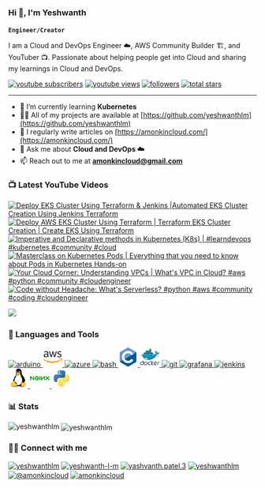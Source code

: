 ### Hi 👋, I'm Yeshwanth

**`Engineer/Creator`**

I am a Cloud and DevOps Engineer ☁️, AWS Community Builder 🏗️, and YouTuber 📺. Passionate about helping people get into Cloud and sharing my learnings in Cloud and DevOps.

   <p align="left">
      <a href="https://www.youtube.com/c/amonkincloud?sub_confirmation=1">
         <img alt="youtube subscribers" title="Subscribe to my YouTube channel" src="https://custom-icon-badges.demolab.com/youtube/channel/subscribers/UCwhERUcuzUCwr8x8mQ8zrcw?color=%23E05D44&label=SUBSCRIBE&logo=video&logoColor=white&style=for-the-badge&labelColor=CE4630"/></a> 
      <a href="https://www.youtube.com/c/amonkincloud">
         <img alt="youtube views" title="YouTube views" src="https://custom-icon-badges.demolab.com/youtube/channel/views/UCwhERUcuzUCwr8x8mQ8zrcw?color=%23E1AD0E&logo=eye&logoColor=white&style=for-the-badge&labelColor=C79600"/></a> 
      <a href="https://github.com/yeshwanthlm?tab=followers">
         <img alt="followers" title="Follow me on Github" src="https://custom-icon-badges.demolab.com/github/followers/yeshwanthlm?color=236ad3&labelColor=1155ba&style=for-the-badge&logo=person-add&label=Follow&logoColor=white"/></a>
      <a href="https://github.com/yeshwanthlm?tab=repositories&sort=stargazers">
         <img alt="total stars" title="Total stars on GitHub" src="https://custom-icon-badges.demolab.com/github/stars/yeshwanthlm?color=55960c&style=for-the-badge&labelColor=488207&logo=star"/></a>
   </p>

---

- 🌱 I’m currently learning **Kubernetes**
- 👨‍💻 All of my projects are available at [https://github.com/yeshwanthlm](https://github.com/yeshwanthlm)
- 📝 I regularly write articles on [https://amonkincloud.com/](https://amonkincloud.com/)
- 💬 Ask me about **Cloud and DevOps ☁️**
- 📫 Reach out to me at **amonkincloud@gmail.com**


### 📺 Latest YouTube Videos

<!-- BEGIN YOUTUBE-CARDS -->
[![Deploy EKS Cluster Using Terraform & Jenkins |Automated EKS Cluster Creation Using Jenkins Terraform](https://ytcards.demolab.com/?id=byxQr7RaaoM&title=Deploy+EKS+Cluster+Using+Terraform+%26+Jenkins+%7CAutomated+EKS+Cluster+Creation+Using+Jenkins+Terraform&lang=en&timestamp=1711879495&background_color=%230d1117&title_color=%23ffffff&stats_color=%23dedede&max_title_lines=1&width=250&border_radius=5 "Deploy EKS Cluster Using Terraform & Jenkins |Automated EKS Cluster Creation Using Jenkins Terraform")](https://www.youtube.com/watch?v=byxQr7RaaoM)
[![Deploy AWS EKS Cluster Using Terraform | Terraform EKS Cluster Creation | Create EKS Using Terraform](https://ytcards.demolab.com/?id=NTT-v9T7EX0&title=Deploy+AWS+EKS+Cluster+Using+Terraform+%7C+Terraform+EKS+Cluster+Creation+%7C+Create+EKS+Using+Terraform&lang=en&timestamp=1711456207&background_color=%230d1117&title_color=%23ffffff&stats_color=%23dedede&max_title_lines=1&width=250&border_radius=5 "Deploy AWS EKS Cluster Using Terraform | Terraform EKS Cluster Creation | Create EKS Using Terraform")](https://www.youtube.com/watch?v=NTT-v9T7EX0)
[![Imperative and Declarative methods in Kubernetes (K8s) | #learndevops #kubernetes #community #cloud](https://ytcards.demolab.com/?id=lg6OqpcdOxQ&title=Imperative+and+Declarative+methods+in+Kubernetes+%28K8s%29+%7C+%23learndevops+%23kubernetes+%23community+%23cloud&lang=en&timestamp=1708432234&background_color=%230d1117&title_color=%23ffffff&stats_color=%23dedede&max_title_lines=1&width=250&border_radius=5 "Imperative and Declarative methods in Kubernetes (K8s) | #learndevops #kubernetes #community #cloud")](https://www.youtube.com/watch?v=lg6OqpcdOxQ)
[![Masterclass on Kubernetes Pods | Everything that you need to know about Pods in Kubernetes Hands-on](https://ytcards.demolab.com/?id=KU8wYaY_Dx0&title=Masterclass+on+Kubernetes+Pods+%7C+Everything+that+you+need+to+know+about+Pods+in+Kubernetes+Hands-on&lang=en&timestamp=1707827411&background_color=%230d1117&title_color=%23ffffff&stats_color=%23dedede&max_title_lines=1&width=250&border_radius=5 "Masterclass on Kubernetes Pods | Everything that you need to know about Pods in Kubernetes Hands-on")](https://www.youtube.com/watch?v=KU8wYaY_Dx0)
[![Your Cloud Corner: Understanding VPCs | What's VPC in Cloud?  #aws #python #community #cloudengineer](https://ytcards.demolab.com/?id=hPNRdMz6x3M&title=Your+Cloud+Corner%3A+Understanding+VPCs+%7C+What%27s+VPC+in+Cloud%3F++%23aws+%23python+%23community+%23cloudengineer&lang=en&timestamp=1707276614&background_color=%230d1117&title_color=%23ffffff&stats_color=%23dedede&max_title_lines=1&width=250&border_radius=5 "Your Cloud Corner: Understanding VPCs | What's VPC in Cloud?  #aws #python #community #cloudengineer")](https://www.youtube.com/watch?v=hPNRdMz6x3M)
[![Code without Headache: What's Serverless?  #python #aws #community #coding #cloudengineer](https://ytcards.demolab.com/?id=NrgLNubgWgU&title=Code+without+Headache%3A+What%27s+Serverless%3F++%23python+%23aws+%23community+%23coding+%23cloudengineer&lang=en&timestamp=1707190211&background_color=%230d1117&title_color=%23ffffff&stats_color=%23dedede&max_title_lines=1&width=250&border_radius=5 "Code without Headache: What's Serverless?  #python #aws #community #coding #cloudengineer")](https://www.youtube.com/watch?v=NrgLNubgWgU)
<!-- END YOUTUBE-CARDS -->

[<img src="https://custom-icon-badges.demolab.com/badge/-Subscribe%20For%20More-red?style=for-the-badge&logo=video&logoColor=white"/>](https://www.youtube.com/c/amonkincloud?sub_confirmation=1)

### 🧰 Languages and Tools

<p align="left"> <a href="https://www.arduino.cc/" target="_blank" rel="noreferrer"> <img src="https://cdn.worldvectorlogo.com/logos/arduino-1.svg" alt="arduino" width="40" height="40"/> </a> <a href="https://aws.amazon.com" target="_blank" rel="noreferrer"> <img src="https://raw.githubusercontent.com/devicons/devicon/master/icons/amazonwebservices/amazonwebservices-original-wordmark.svg" alt="aws" width="40" height="40"/> </a> <a href="https://azure.microsoft.com/en-in/" target="_blank" rel="noreferrer"> <img src="https://www.vectorlogo.zone/logos/microsoft_azure/microsoft_azure-icon.svg" alt="azure" width="40" height="40"/> </a> <a href="https://www.gnu.org/software/bash/" target="_blank" rel="noreferrer"> <img src="https://www.vectorlogo.zone/logos/gnu_bash/gnu_bash-icon.svg" alt="bash" width="40" height="40"/> </a> <a href="https://www.cprogramming.com/" target="_blank" rel="noreferrer"> <img src="https://raw.githubusercontent.com/devicons/devicon/master/icons/c/c-original.svg" alt="c" width="40" height="40"/> </a> <a href="https://www.docker.com/" target="_blank" rel="noreferrer"> <img src="https://raw.githubusercontent.com/devicons/devicon/master/icons/docker/docker-original-wordmark.svg" alt="docker" width="40" height="40"/> </a> <a href="https://git-scm.com/" target="_blank" rel="noreferrer"> <img src="https://www.vectorlogo.zone/logos/git-scm/git-scm-icon.svg" alt="git" width="40" height="40"/> </a> <a href="https://grafana.com" target="_blank" rel="noreferrer"> <img src="https://www.vectorlogo.zone/logos/grafana/grafana-icon.svg" alt="grafana" width="40" height="40"/> </a> <a href="https://www.jenkins.io" target="_blank" rel="noreferrer"> <img src="https://www.vectorlogo.zone/logos/jenkins/jenkins-icon.svg" alt="jenkins" width="40" height="40"/> </a> <a href="https://www.linux.org/" target="_blank" rel="noreferrer"> <img src="https://raw.githubusercontent.com/devicons/devicon/master/icons/linux/linux-original.svg" alt="linux" width="40" height="40"/> </a> <a href="https://www.nginx.com" target="_blank" rel="noreferrer"> <img src="https://raw.githubusercontent.com/devicons/devicon/master/icons/nginx/nginx-original.svg" alt="nginx" width="40" height="40"/> </a> <a href="https://www.python.org" target="_blank" rel="noreferrer"> <img src="https://raw.githubusercontent.com/devicons/devicon/master/icons/python/python-original.svg" alt="python" width="40" height="40"/> </a> </p>

### 📊 Stats
<p><img align="left" src="https://github-readme-stats.vercel.app/api/top-langs?username=yeshwanthlm&show_icons=true&locale=en&layout=compact" alt="yeshwanthlm" /></p>

<p>&nbsp;<img align="center" src="https://github-readme-stats.vercel.app/api?username=yeshwanthlm&show_icons=true&locale=en" alt="yeshwanthlm" /></p>

### 🏄‍♂️ Connect with me
   <p align="left">
   <a href="https://dev.to/yeshwanthlm" target="blank"><img align="center" src="https://raw.githubusercontent.com/rahuldkjain/github-profile-readme-generator/master/src/images/icons/Social/devto.svg" alt="yeshwanthlm" height="30" width="40" /></a>
   <a href="https://linkedin.com/in/yeshwanth-l-m" target="blank"><img align="center" src="https://raw.githubusercontent.com/rahuldkjain/github-profile-readme-generator/master/src/images/icons/Social/linked-in-alt.svg" alt="yeshwanth-l-m" height="30" width="40" /></a>
   <a href="https://fb.com/yashvanth.patel.3" target="blank"><img align="center" src="https://raw.githubusercontent.com/rahuldkjain/github-profile-readme-generator/master/src/images/icons/Social/facebook.svg" alt="yashvanth.patel.3" height="30" width="40" /></a>
   <a href="https://instagram.com/yeshwanthlm" target="blank"><img align="center" src="https://raw.githubusercontent.com/rahuldkjain/github-profile-readme-generator/master/src/images/icons/Social/instagram.svg" alt="yeshwanthlm" height="30" width="40" /></a>
   <a href="https://hashnode.com/@amonkincloud" target="blank"><img align="center" src="https://raw.githubusercontent.com/rahuldkjain/github-profile-readme-generator/master/src/images/icons/Social/hashnode.svg" alt="@amonkincloud" height="30" width="40" /></a>
   <a href="https://www.youtube.com/c/amonkincloud" target="blank"><img align="center" src="https://raw.githubusercontent.com/rahuldkjain/github-profile-readme-generator/master/src/images/icons/Social/youtube.svg" alt="amonkincloud" height="30" width="40" /></a>
   </p>
